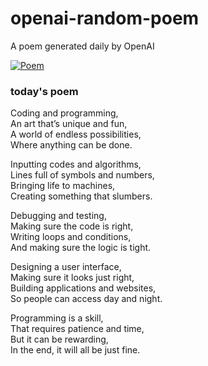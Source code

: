
# openai-random-poem
 A poem generated daily by OpenAI

[![Poem](https://github.com/fbiego/openai-random-poem/actions/workflows/main.yml/badge.svg)](https://github.com/fbiego/openai-random-poem/actions/workflows/main.yml)

### today's poem  
  
Coding and programming,  
An art that’s unique and fun,  
A world of endless possibilities,  
Where anything can be done.  
  
Inputting codes and algorithms,  
Lines full of symbols and numbers,  
Bringing life to machines,  
Creating something that slumbers.  
  
Debugging and testing,  
Making sure the code is right,  
Writing loops and conditions,  
And making sure the logic is tight.  
  
Designing a user interface,  
Making sure it looks just right,  
Building applications and websites,  
So people can access day and night.  
  
Programming is a skill,  
That requires patience and time,  
But it can be rewarding,  
In the end, it will all be just fine.